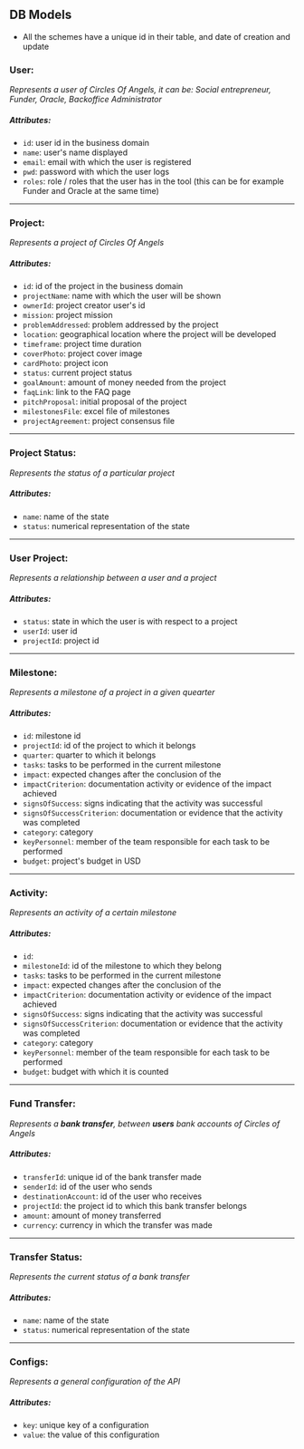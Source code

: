 ## DB Models
* All the schemes have a unique id in their table, and date of creation and update




### User:
_Represents a user of Circles Of Angels, it can be: Social entrepreneur, Funder, Oracle, Backoffice Administrator_
  ##### Attributes:
  - `id`: user id in the business domain
  - `name`: user's name displayed
  - `email`: email with which the user is registered
  - `pwd`: password with which the user logs
  - `roles`: role / roles that the user has in the tool (this can be for example Funder and Oracle at the same time)  

----
### Project:
_Represents a project of Circles Of Angels_
  ##### Attributes:
  - `id`: id of the project in the business domain
  - `projectName`: name with which the user will be shown
  - `ownerId`: project creator user's id
  - `mission`: project mission
  - `problemAddressed`: problem addressed by the project
  - `location`: geographical location where the project will be developed
  - `timeframe`: project time duration
  - `coverPhoto`: project cover image
  - `cardPhoto`: project icon
  - `status`: current project status
  - `goalAmount`: amount of money needed from the project
  - `faqLink`: link to the FAQ page
  - `pitchProposal`: initial proposal of the project
  - `milestonesFile`: excel file of milestones
  - `projectAgreement`: project consensus file

----

### Project Status:
_Represents the status of a particular project_
  ##### Attributes:
  - `name`: name of the state
  - `status`: numerical representation of the state

----


### User Project:
_Represents a relationship between a user and a project_
  ##### Attributes:
  - `status`: state in which the user is with respect to a project
  - `userId`: user id
  - `projectId`: project id


----

### Milestone:
_Represents a milestone of a project in a given quearter_
  ##### Attributes:
  - `id`: milestone id
  - `projectId`: id of the project to which it belongs
  - `quarter`: quarter to which it belongs
  - `tasks`: tasks to be performed in the current milestone
  - `impact`: expected changes after the conclusion of the
  - `impactCriterion`: documentation activity or evidence of the impact achieved
  - `signsOfSuccess`: signs indicating that the activity was successful
  - `signsOfSuccessCriterion`: documentation or evidence that the activity was completed
  - `category`: category
  - `keyPersonnel`: member of the team responsible for each task to be performed
  - `budget`: project's budget in USD

----

### Activity:
_Represents an activity of a certain milestone_
  ##### Attributes:
  - `id`:
  - `milestoneId`: id of the milestone to which they belong
  - `tasks`: tasks to be performed in the current milestone
  - `impact`: expected changes after the conclusion of the
  - `impactCriterion`: documentation activity or evidence of the impact achieved
  - `signsOfSuccess`: signs indicating that the activity was successful
  - `signsOfSuccessCriterion`: documentation or evidence that the activity was completed
  - `category`: category
  - `keyPersonnel`: member of the team responsible for each task to be performed
  - `budget`: budget with which it is counted

----



### Fund Transfer:
_Represents a **bank transfer**, between **users** bank accounts of Circles of Angels_
  ##### Attributes:
  - `transferId`: unique id of the bank transfer made
  - `senderId`: id of the user who sends
  - `destinationAccount`: id of the user who receives
  - `projectId`: the project id to which this bank transfer belongs
  - `amount`: amount of money transferred
  - `currency`: currency in which the transfer was made

----

### Transfer Status:
_Represents the current status of a bank transfer_
  ##### Attributes:
  - `name`: name of the state
  - `status`: numerical representation of the state

----


### Configs:
_Represents a general configuration of the API_
  ##### Attributes:
  - `key`: unique key of a configuration
  - `value`: the value of this configuration